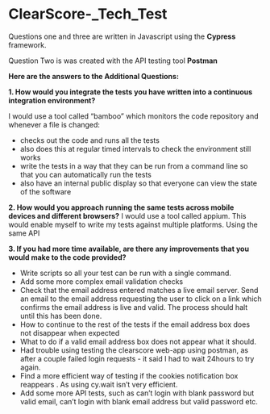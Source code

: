 # ClearScore-_Tech_Test

Questions one and three are written in Javascript using the  **Cypress** framework.

Question Two is was created with the API testing tool **Postman**


**Here are the answers to the Additional Questions:**

**1. How would you integrate the tests you have written into a continuous integration environment?**

I would use a tool called “bamboo” which monitors the code repository and whenever a file is changed:
* checks out the code and runs all the tests
* also does this at regular timed intervals to check the environment still works
* write the tests in a way that they can be run from a command line so that you can automatically run the tests  
* also have an internal public display so that everyone can view the state of the software
  
**2. How would you approach running the same tests across mobile devices and different browsers?**
I would use a tool called appium. This would enable myself to write my tests against multiple platforms. Using the same API

**3. If you had more time available, are there any improvements that you would make to the code provided?**
* Write scripts so all your test can be run with a single command.
* Add some more complex email validation checks
* Check that the email address entered matches a live email server. Send an email to the email address requesting the user to click on a     link which confirms the email address is live and valid. The process should halt until this has been done.
* How to continue to the rest of the tests if the email address box does not disappear when expected
* What to do if a valid email address box does not appear what it should. 
* Had trouble using testing the clearscore web-app using postman, as after a couple failed login requests - it said I had to wait 24hours   to try again.
* Find a more efficient way of testing if the cookies notification box reappears . As using cy.wait isn’t very efficient.
* Add some more API tests, such as can’t login with blank password but valid email, can’t login with blank email address but valid password etc.
